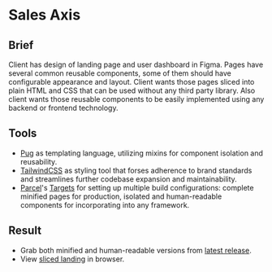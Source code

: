 # Sales Axis

## Brief
Client has design of landing page and user dashboard in Figma.
Pages have several common reusable components, some of them should have configurable appearance and layout.
Client wants those pages sliced into plain HTML and CSS that can be used without any third party library.
Also client wants those reusable components to be easily implemented using any backend or frontend technology.

## Tools
- [Pug](https://tailwindcss.com) as templating language, utilizing mixins for component isolation and reusability.
- [TailwindCSS](https://tailwindcss.com) as styling tool that forses adherence to brand standards and streamlines further codebase expansion and maintainability.
- [Parcel](https://parceljs.org/)'s [Targets](https://parceljs.org/features/targets/) for setting up multiple build configurations: complete minified pages for production, isolated and human-readable components for incorporating into any framework.

## Result
- Grab both minified and human-readable versions from [latest release](https://github.com/atelier-consulting/sales-axis/releases/latest). 
- View [sliced landing](https://atelier.consulting/clients/sales-axis/showcase/) in browser.

